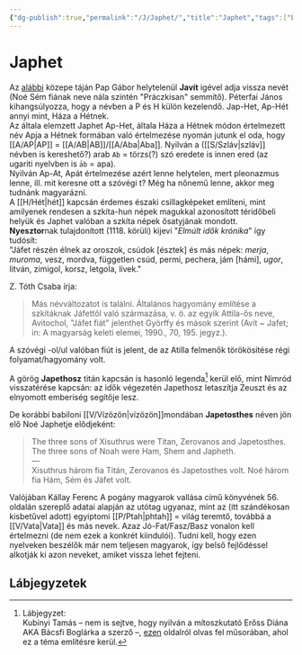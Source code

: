 ```yaml
---
{"dg-publish":true,"permalink":"/J/Japhet/","title":"Japhet","tags":["Englishtexttranslated"],"created":"2023-10-23T05:34","updated":"2024-02-02T03:13"}
---
```



# Japhet

Az [alábbi](https://youtu.be/xF2hpMBgYn0) közepe táján Pap Gábor helytelenül **Javít** igével adja vissza nevét (Noé Sém fiának neve nála szintén "Práczkisan" semmítő). Péterfai János kihangsúlyozza, hogy a névben a P és H külön kezelendő. Jap-Het, Ap-Hét annyi mint, Háza a Hétnek.  
Az általa elemzett Japhet Ap-Het, általa Háza a Hétnek módon értelmezett név Apja a Hétnek formában való értelmezése nyomán jutunk el oda, hogy [[A/AP\|AP]] = [[A/AB\|AB]]/[[A/Aba\|Aba]]. Nyilván a ([[S/Szláv\|szláv]] névben is kereshető?) arab `Ab` = törzs(?) szó eredete is innen ered (az ugariti nyelvben is `ảb` = apa).  
Nyilván Ap-At, Apát értelmezése azért lenne helytelen, mert pleonazmus lenne, ill. mit keresne ott a szóvégi t? Még ha nőnemű lenne, akkor meg tudnánk magyarázni.  
A [[H/Hét\|hét]] kapcsán érdemes északi csillagképeket említeni, mint amilyenek rendesen a szkíta-hun népek magukkal azonosított téridőbeli helyük és Japhet valóban a szkíta népek ősatyjának mondott.  
**Nyesztor**nak tulajdonított (1118. körüli) kijevi "*Elmúlt idők krónika*" így tudósít:  
"Jáfet részén élnek az oroszok, csúdok \[észtek\] és más népek: *merja*, *muroma*, vesz, mordva, független csúd, permi, pechera, jám \[hámi\], *ugor*, litván, zimigol, korsz, letgola, lívek."  

Z. Tóth Csaba írja:  
> Más névváltozatot is találni. Általános hagyomány említése a szkítáknak Jáfettől való származása, v. ö. az egyik Attila-ős neve, Avitochol, "Jáfet fiát" jelenthet Györffy és mások szerint (Avit ~ Jafet; in: A magyarság keleti elemei, 1990., 70, 195. jegyz.).  

A szóvégi -ol/ul valóban fiút is jelent, de az Atilla felmenők törökösítése régi folyamat/hagyomány volt.  

A görög **Japethosz** titán kapcsán is hasonló legenda[^1] kerül elő, mint Nimród visszatérése kapcsán: az idők végezetén Japethosz letaszítja Zeuszt és az elnyomott emberiség segítője lesz.  

De korábbi babiloni [[V/Vízözön\|vízözön]]mondában **Japetosthes** néven jön elő Noé Japhetje elődjeként:  
> The three sons of Xisuthrus were Titan, Zerovanos and Japetosthes. The three sons of Noah were Ham, Shem and Japheth.  
> —  
> Xisuthrus három fia Titán, Zerovanos és Japetosthes volt. Noé három fia Hám, Sém és Jáfet volt.  

Valójában Kállay Ferenc A pogány magyarok vallása című könyvének 56. oldalán szereplő adatai alapján az utótag ugyanaz, mint az (itt szándékosan kisbetűvel adott) egyiptomi [[P/Ptah\|phtah]] = világ teremtő, továbbá a [[V/Vata\|Vata]] és más nevek. Azaz Jó-Fat/Fasz/Basz vonalon kell értelmezni (de nem ezek a konkrét kiindulói). Tudni kell, hogy ezen nyelveken beszélők már nem teljesen magyarok, így belső fejlődéssel alkotják ki azon neveket, amiket vissza lehet fejteni.  

## Lábjegyzetek

[^1]: Lábjegyzet:  
Kubínyi Tamás – nem is sejtve, hogy nyilván a mítoszkutató Erőss Diána AKA Bácsfi Boglárka a szerző –, [ezen](https://vilagfigyelo.com/eltitkolt-osi-profeciak-a-vegiteletrol-a-hun-magyarsag-neperol/) oldalról olvas fel műsorában, ahol ez a téma említésre kerül.  